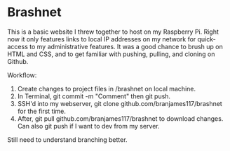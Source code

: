 # Brashnet

This is a basic website I threw together to host on my Raspberry Pi. Right now it only features links to local IP addresses on my network for quick-access to my administrative features.
It was a good chance to brush up on HTML and CSS, and to get familiar with pushing, pulling, and cloning on Github.

Workflow:
1) Create changes to project files in /brashnet on local machine.
2) In Terminal, git commit -m "Comment" then git push.
3) SSH'd into my webserver, git clone github.com/branjames117/brashnet for the first time.
4) After, git pull github.com/branjames117/brashnet to download changes. Can also git push if I want to dev from my server.

Still need to understand branching better.
